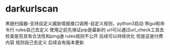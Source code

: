 # darkurlscan
黑链扫描器-支持自定义威胁情报接口调用-自定义规则，python3启动 带gui和命令行
rules自己去定义
使用之前先保证pip是最新的 
url可以通过url_check工具去检查是否具有合法性和ping通
rules规则不公开 后续可以持续优化 但是这是付费内容 规则自己去定义
后续会有版本更新
